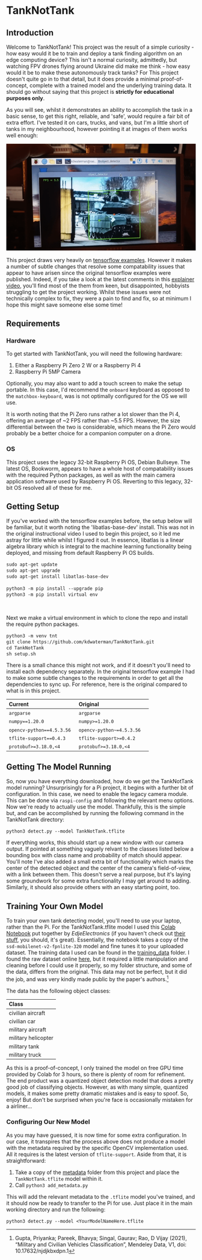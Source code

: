 # TankNotTank

## Introduction
Welcome to TankNotTank! This project was the result of a simple curiosity - how easy would it be to train and deploy a tank finding algorithm on an edge computing device? This isn't a normal curiosity, admittedly, but watching FPV drones flying around Ukraine did make me think - how easy would it be to make these autonomously track tanks? For  This project doesn't quite go in to that detail, but it does provide a minimal proof-of-concept, complete with a trained model and the underlying training data. It should go without saying that this project is **strictly for educational purposes only**. 

As you will see, whilst it demonstrates an ability to accomplish the task in a basic sense, to get this right, reliable, and 'safe', would require a fair bit of extra effort. I've tested it on cars, trucks, and vans, but I'm a little short of tanks in my neighbourhood, however pointing it at images of them works well enough:

![Testing against an image of a T-90](images/tnt.gif "TankNotTank in Action")

This project draws very heavily on [tensorflow examples](https://github.com/tensorflow/examples/tree/master/lite/examples/object_detection/raspberry_pi). However it makes a number of subtle changes that resolve some compatability issues that appear to have arisen since the original tensorflow examples were published. Indeed, if you take a look at the latest comments in this [explainer video](https://www.youtube.com/watch?v=mNjXEybFn98&t=173s), you'll find most of the them from keen, but disappointed, hobbyists struggling to get the project working. Whilst these issues were not technically complex to fix, they were a pain to find and fix, so at minimum I hope this might save someone else some time!

## Requirements
### Hardware 
To get started with TankNotTank, you will need the following hardware:

1. Either a Raspberry Pi Zero 2 W or a Raspberry Pi 4 
2. Raspberry Pi 5MP Camera 

Optionally, you may also want to add a touch screen to make the setup portable. In this case, I'd recommend the `onboard` keyboard as opposed to the `matchbox-keyboard`, was is not optimally configured for the OS we will use. 

It is worth noting that the Pi Zero runs rather a lot slower than the Pi 4, offering an average of ~2 FPS rather than ~5.5 FPS. However, the size differential between the two is considerable, which means the Pi Zero would probably be a better choice for a companion computer on a drone. 

### OS 
This project uses the legacy 32-bit Raspberry Pi OS, Debian Bullseye. The latest OS, Bookworm, appears to have a whole host of compatability issues with the required Python packages, as well as with the main camera application software used by Raspberry Pi OS. Reverting to this legacy, 32-bit OS resolved all of these for me. 

## Getting Setup
If you've worked with the tensorflow examples before, the setup below will be familiar, but  it worth noting the 'libatlas-base-dev' install. This was not in the original instructional video I used to begin this project, so it led me astray for little while whilst I figured it out. In essence, libatlas is a linear algebra library which is integral to the machine learning functionality being deployed, and missing from default Raspberry Pi OS builds.  


```
sudo apt-get update
sudo apt-get upgrade
sudo apt-get install libatlas-base-dev

python3 -m pip install --upgrade pip
python3 -m pip install virtual env



```

Next we make a virtual environment in which to clone the repo and install the require python packages. 

```
python3 -m venv tnt
git clone https://github.com/kdwaterman/TankNotTank.git
cd TankNotTank
sh setup.sh

```

There is a small chance this might not work, and if it doesn't you'll need to install each dependency separately. In the original tensorflow example I had to make some subtle changes to the requirements in order to get all the dependencies to sync up. For reference, here is the original compared to what is in this project. 

| Current      | Original |
|:----|:----|
| `argparse`      | `argparse`    |
| `numpy==1.20.0`    | `numpy>=1.20.0 `      |
| `opencv-python==4.5.3.56 `    | `opencv-python~=4.5.3.56  `   |
| `tflite-support==0.4.3 `  | `tflite-support>=0.4.2  `   |
| `protobuf>=3.18.0,<4 `| `protobuf>=3.18.0,<4 `  |

## Getting The Model Running
So, now you have everything downloaded, how do we get the TankNotTank model running? Unsurprisingly for a Pi project, it begins with a further bit of configuration. In this case, we need to enable the legacy camera module. This can be done via `raspi-config` and following the relevant menu options. Now we're ready to actually use the model. Thankfully, this is the simple but, and can be accomplished by running the following command in the TankNotTank directory:

```
python3 detect.py --model TankNotTank.tflite
```

If everything works, this should start up a new window with our camera output. If pointed at something vaguely relvant to the classes listed below a bounding box with class name and probability of match should appear. You'll note I've also added a small extra bit of functionality which marks the center of the detected object and the center of the camera's field-of-view, with a link between them. This doesn't serve a real purpose, but it's laying some groundwork for some extra functionality I may get around to adding. Similarly, it should also provide others with an easy starting point, too. 

## Training Your Own Model
To train your own tank detecting model, you'll need to use your laptop, rather than the Pi. For the TankNotTank.tflite model I used this [Colab Notebook](https://colab.research.google.com/github/EdjeElectronics/TensorFlow-Lite-Object-Detection-on-Android-and-Raspberry-Pi/blob/master/Train_TFLite2_Object_Detction_Model.ipynb) put together by *EdjeElectronics* (if you haven't check out [their stuff](https://github.com/EdjeElectronics), you should, it's great). Essentially, the notebook takes a copy of the `ssd-mobilenet-v2-fpnlite-320` model and fine tunes it to your uploaded dataset. The training data I used can be found in the [training_data](training_data) folder. I found the raw dataset online [here](https://data.mendeley.com/datasets/njdjkbxdpn/1), but it required a little manipulation and cleaning before I could use it properly, so my folder structure, and some of the data, differs from the original. This data may not be perfect, but it did the job, and was very kindly made public by the paper's authors.[^1] 

The data has the following object classes:

| Class              |
|:---                |
| civilian aircraft  | 
| civilian car       |
| military aircraft  | 
| military helicopter| 
| military tank      | 
| military truck     | 

As this is a proof-of-concept, I only trained the model on free GPU time provided by Colab for 3 hours, so there is plenty of room for refinement. The end product was a quantized object detection model that does a pretty good job of classifying objects. However, as with many simple, quantized models, it makes some pretty dramatic mistakes and is easy to spoof. So, enjoy! But don't be surprised when you're face is occasionally mistaken for a airliner... 

### Configuring Our New Model
As you may have guessed, it is now time for some extra configuration. In our case, it transpires that the process above does not produce a model with the metadata required by the specific OpenCV implementation used. All it requires is the latest version of `tflite-support`. Aside from that, it is straightforward:

1. Take a copy of the [metadata](/metadata) folder from this project and place the `TankNotTank.tflite` model within it. 
2. Call `python3 add_metadata.py`

This will add the relevant metadata to the `.tflite` model you've trained, and it should now be ready to transfer to the Pi for use. Just place it in the main working directory and run the following:

```
python3 detect.py --model <YourModelNameHere.tflite
```


[^1]: Gupta, Priyanka; Pareek, Bhavya; Singal, Gaurav; Rao, D Vijay (2021), “Military and Civilian Vehicles Classification”, Mendeley Data, V1, doi: 10.17632/njdjkbxdpn.1
